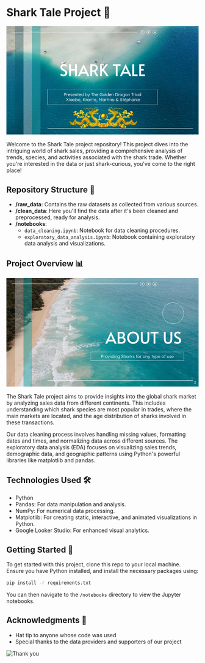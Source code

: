 # Shark Tale Project 🦈
![Shark Tale Banner](img/ST-1.png)

Welcome to the Shark Tale project repository! This project dives into the intriguing world of shark sales, providing a comprehensive analysis of trends, species, and activities associated with the shark trade. Whether you're interested in the data or just shark-curious, you've come to the right place!

## Repository Structure 📁

- **/raw_data**: Contains the raw datasets as collected from various sources.
- **/clean_data**: Here you'll find the data after it's been cleaned and preprocessed, ready for analysis.
- **/notebooks**:
  - `data_cleaning.ipynb`: Notebook for data cleaning procedures.
  - `exploratory_data_analysis.ipynb`: Notebook containing exploratory data analysis and visualizations.

## Project Overview 📊
![About Us](img/ST-2.png)

The Shark Tale project aims to provide insights into the global shark market by analyzing sales data from different continents. This includes understanding which shark species are most popular in trades, where the main markets are located, and the age distribution of sharks involved in these transactions.

Our data cleaning process involves handling missing values, formatting dates and times, and normalizing data across different sources. The exploratory data analysis (EDA) focuses on visualizing sales trends, demographic data, and geographic patterns using Python's powerful libraries like matplotlib and pandas.

## Technologies Used 🛠️

- Python
- Pandas: For data manipulation and analysis.
- NumPy: For numerical data processing.
- Matplotlib: For creating static, interactive, and animated visualizations in Python.
- Google Looker Studio: For enhanced visual analytics.

## Getting Started 🚀

To get started with this project, clone this repo to your local machine. Ensure you have Python installed, and install the necessary packages using:

```bash
pip install -r requirements.txt
```

You can then navigate to the `/notebooks` directory to view the Jupyter notebooks.

## Acknowledgments 🙌

- Hat tip to anyone whose code was used
- Special thanks to the data providers and supporters of our project

![Thank you](images/ST-3.png)
